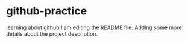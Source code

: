 # github-practice
learning about github
I am editing the README file. Adding some more details about the project description.

